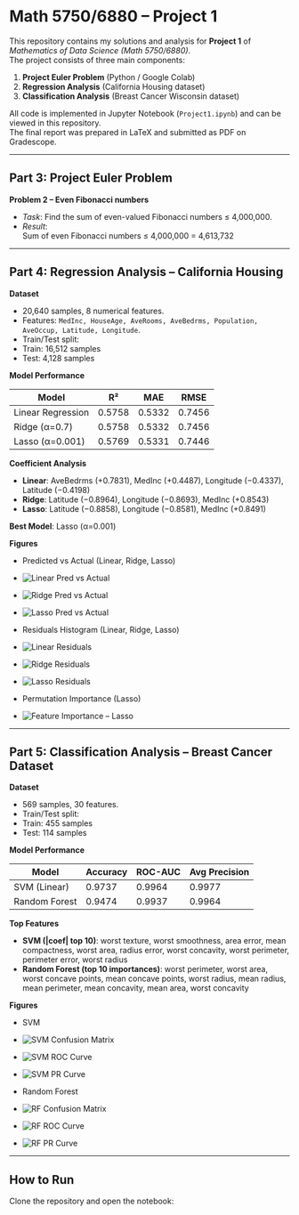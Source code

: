 # Math 5750/6880 – Project 1

This repository contains my solutions and analysis for **Project 1** of *Mathematics of Data Science (Math 5750/6880)*.  
The project consists of three main components:  

1. **Project Euler Problem** (Python / Google Colab)  
2. **Regression Analysis** (California Housing dataset)  
3. **Classification Analysis** (Breast Cancer Wisconsin dataset)  

All code is implemented in Jupyter Notebook (`Project1.ipynb`) and can be viewed in this repository.  
The final report was prepared in LaTeX and submitted as PDF on Gradescope.  

---

## Part 3: Project Euler Problem

**Problem 2 – Even Fibonacci numbers**  
- *Task*: Find the sum of even-valued Fibonacci numbers ≤ 4,000,000.  
- *Result*:  
Sum of even Fibonacci numbers ≤ 4,000,000 = 4,613,732


---

## Part 4: Regression Analysis – California Housing

**Dataset**  
- 20,640 samples, 8 numerical features.  
- Features: `MedInc, HouseAge, AveRooms, AveBedrms, Population, AveOccup, Latitude, Longitude`.  
- Train/Test split:  
- Train: 16,512 samples  
- Test: 4,128 samples  

**Model Performance**

| Model             | R²     | MAE    | RMSE   |
|-------------------|--------|--------|--------|
| Linear Regression | 0.5758 | 0.5332 | 0.7456 |
| Ridge (α=0.7)     | 0.5758 | 0.5332 | 0.7456 |
| Lasso (α=0.001)   | 0.5769 | 0.5331 | 0.7446 |

**Coefficient Analysis**

- **Linear**: AveBedrms (+0.7831), MedInc (+0.4487), Longitude (−0.4337), Latitude (−0.4198)  
- **Ridge**: Latitude (−0.8964), Longitude (−0.8693), MedInc (+0.8543)  
- **Lasso**: Latitude (−0.8858), Longitude (−0.8581), MedInc (+0.8491)  

**Best Model**: Lasso (α=0.001)  

**Figures**
- Predicted vs Actual (Linear, Ridge, Lasso)  
- ![Linear Pred vs Actual](figures/linear_pred.png)  
- ![Ridge Pred vs Actual](figures/ridge_pred.png)  
- ![Lasso Pred vs Actual](figures/lasso_pred.png)  

- Residuals Histogram (Linear, Ridge, Lasso)  
- ![Linear Residuals](figures/linear_resid.png)  
- ![Ridge Residuals](figures/ridge_resid.png)  
- ![Lasso Residuals](figures/lasso_resid.png)  

- Permutation Importance (Lasso)  
- ![Feature Importance – Lasso](figures/lasso_importance.png)  

---

## Part 5: Classification Analysis – Breast Cancer Dataset

**Dataset**  
- 569 samples, 30 features.  
- Train/Test split:  
- Train: 455 samples  
- Test: 114 samples  

**Model Performance**

| Model          | Accuracy | ROC-AUC | Avg Precision |
|----------------|----------|---------|---------------|
| SVM (Linear)   | 0.9737   | 0.9964  | 0.9977        |
| Random Forest  | 0.9474   | 0.9937  | 0.9964        |

**Top Features**

- **SVM (|coef| top 10)**: worst texture, worst smoothness, area error, mean compactness, worst area, radius error, worst concavity, worst perimeter, perimeter error, worst radius  
- **Random Forest (top 10 importances)**: worst perimeter, worst area, worst concave points, mean concave points, worst radius, mean radius, mean perimeter, mean concavity, mean area, worst concavity  

**Figures**
- SVM  
- ![SVM Confusion Matrix](figures/svm_confusion.png)  
- ![SVM ROC Curve](figures/svm_roc.png)  
- ![SVM PR Curve](figures/svm_pr.png)  

- Random Forest  
- ![RF Confusion Matrix](figures/rf_confusion.png)  
- ![RF ROC Curve](figures/rf_roc.png)  
- ![RF PR Curve](figures/rf_pr.png)  

---

## How to Run

Clone the repository and open the notebook:  
```bash
